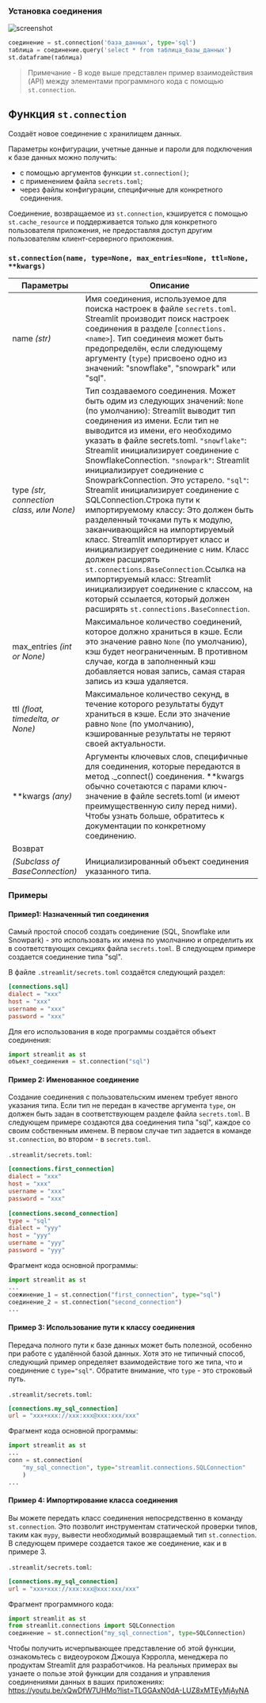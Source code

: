 ### Установка соединения

![screenshot](https://docs.streamlit.io/images/api/connection.svg)

```python
соединение = st.connection('база_данных', type='sql')
таблица = соединение.query('select * from таблица_базы_данных')
st.dataframe(таблица)
```

> Примечание - В коде выше представлен пример взаимодействия (API) между элементами программного кода с помощью `st.connection`.

## Функция `st.connection`

Создаёт новое соединение с хранилищем данных.

Параметры конфигурации, учетные данные и пароли для подключения к базе данных можно получить:

- с помощью аргументов функции `st.connection()`;
- с применением файла `secrets.toml`;
- через файлы конфигурации, специфичные для конкретного соединения.

Соединение, возвращаемое из `st.connection`, кэшируется с помощью `st.cache_resource` и поддерживается только для конкретного пользователя приложения, не предоставляя доступ другим пользователям клиент-серверного приложения.

### `st.connection(name, type=None, max_entries=None, ttl=None, **kwargs)`



| Параметры                                | Описание                                                     |
| ---------------------------------------- | ------------------------------------------------------------ |
| name *(str)*                             | Имя соединения, используемое для поиска настроек в файле `secrets.toml`. Streamlit производит поиск настроек соединения в разделе [`connections.<name>`]. Тип соединеия может быть предопределён, если следующему аргументу (`type`) присвоено одно из значений: "snowflake", "snowpark" или "sql". |
| type *(str, connection class, или None)* | Тип создаваемого соединения. Может быть одим из следующих значений: `None` (по умолчанию): Streamlit выводит тип соединения из имени. Если тип не выводится из имени, его необходимо указать в файле secrets.toml. `"snowflake"`: Streamlit инициализирует соединение с SnowflakeConnection. `"snowpark"`: Streamlit инициализирует соединение с SnowparkConnection. Это устарело. `"sql"`: Streamlit инициализирует соединение с SQLConnection.Строка пути к импортируемому классу: Это должен быть разделенный точками путь к модулю, заканчивающийся на импортируемый класс. Streamlit импортирует класс и инициализирует соединение с ним. Класс должен расширять `st.connections.BaseConnection`.Ссылка на импортируемый класс: Streamlit инициализирует соединение с классом, на который ссылается, который должен расширять `st.connections.BaseConnection`. |
| max_entries *(int or None)*              | Максимальное количество соединений, которое должно храниться в кэше. Если это значение равно `None` (по умолчанию), кэш будет неограниченным. В противном случае, когда в заполненный кэш добавляется новая запись, самая старая запись из кэша удаляется. |
| ttl *(float, timedelta, or None)*        | Максимальное количество секунд, в течение которого результаты будут храниться в кэше. Если это значение равно `None` (по умолчанию), кэшированные результаты не теряют своей актуальности. |
| **kwargs *(any)*                         | Аргументы ключевых слов, специфичные для соединения, которые передаются в метод ._connect() соединения. **kwargs обычно сочетаются с парами ключ-значение в файле secrets.toml (и имеют преимущественную силу перед ними). Чтобы узнать больше, обратитесь к документации по конкретному соединению. |
| Возврат                                  |                                                              |
| *(Subclass of BaseConnection)*           | Инициализированный объект соединения указанного типа.        |

### Примеры
#### Пример1: Назначенный тип соединения
Самый простой способ создать соединение (SQL, Snowflake или Snowpark) - это использовать их имена по умолчанию и определить их в соответствующих секциях файла `secrets.toml`. В следующем примере создается соединение типа "sql".

В файле `.streamlit/secrets.toml` создаётся следующий раздел:

```toml
[connections.sql]
dialect = "xxx"
host = "xxx"
username = "xxx"
password = "xxx"
```

Для его использования в коде программы создаётся объект соединения:

```python
import streamlit as st
объект_соединения = st.connection("sql")
```

#### Пример 2: Именованное соединение

Создание соединения с пользовательским именем требует явного указания типа. Если тип не передан в качестве аргумента `type`, он должен быть задан в соответствующем разделе файла `secrets.toml`. В следующем примере создаются два соединения типа "sql", каждое со своим собственным именем. В первом случае тип задается в команде `st.connection`, во втором - в `secrets.toml`.

`.streamlit/secrets.toml`:

```toml
[connections.first_connection]
dialect = "xxx"
host = "xxx"
username = "xxx"
password = "xxx"
 
[connections.second_connection]
type = "sql"
dialect = "yyy"
host = "yyy"
username = "yyy"
password = "yyy"
```

Фрагмент кода основной программы:

```python
import streamlit as st
...
соежинение_1 = st.connection("first_connection", type="sql")
соединение_2 = st.connection("second_connection")
...
```

#### Пример 3: Использование пути к классу соединения

Передача полного пути к базе данных может быть полезной, особенно при работе с удалённой базой данных. Хотя это не типичный способ, следующий пример определяет взаимодействие того же типа, что и соединение с `type="sql"`. Обратите внимание, что `type` - это строковый путь.

`.streamlit/secrets.toml`:

```toml
[connections.my_sql_connection]
url = "xxx+xxx://xxx:xxx@xxx:xxx/xxx"
```
 
Фрагмент кода основной программы:

```python
import streamlit as st
...
conn = st.connection(
    "my_sql_connection", type="streamlit.connections.SQLConnection"
    )
...
```

#### Пример 4: Импортирование класса соединения

Вы можете передать класс соединения непосредственно в команду `st.connection`. Это позволит инструментам статической проверки типов, таким как `mypy`, вывести необходимый возвращаемый тип `st.connection`. В следующем примере создается такое же соединение, как и в примере 3.

`.streamlit/secrets.toml`:

```toml
[connections.my_sql_connection]
url = "xxx+xxx://xxx:xxx@xxx:xxx/xxx"
```
 
Фрагмент программного кода:

```python
import streamlit as st
from streamlit.connections import SQLConnection
соединение = st.connection("my_sql_connection", type=SQLConnection)
```

Чтобы получить исчерпывающее представление об этой функции, ознакомьтесь с видеоуроком Джошуа Кэрролла, менеджера по продуктам Streamlit для разработчиков. На реальных примерах вы узнаете о пользе этой функции для создания и управления соединениями данных в ваших приложениях: https://youtu.be/xQwDfW7UHMo?list=TLGGAxN0dA-LUZ8xMTEyMjAyNA

